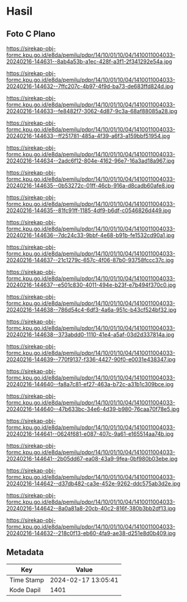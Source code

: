 # Hasil

## Foto C Plano

https://sirekap-obj-formc.kpu.go.id/e8da/pemilu/pdpr/14/10/01/10/04/1410011004033-20240216-144631--8ab4a53b-a1ec-428f-a3f1-2f341292e54a.jpg

https://sirekap-obj-formc.kpu.go.id/e8da/pemilu/pdpr/14/10/01/10/04/1410011004033-20240216-144632--7ffc207c-4b97-4f9d-ba73-de683ffd824d.jpg

https://sirekap-obj-formc.kpu.go.id/e8da/pemilu/pdpr/14/10/01/10/04/1410011004033-20240216-144633--fe8482f7-3062-4d87-9c3a-68af88085a28.jpg

https://sirekap-obj-formc.kpu.go.id/e8da/pemilu/pdpr/14/10/01/10/04/1410011004033-20240216-144633--ff251781-485a-4f39-a6f3-a159bbf51954.jpg

https://sirekap-obj-formc.kpu.go.id/e8da/pemilu/pdpr/14/10/01/10/04/1410011004033-20240216-144634--2adc6f12-804e-4162-96e7-16a3ad18a967.jpg

https://sirekap-obj-formc.kpu.go.id/e8da/pemilu/pdpr/14/10/01/10/04/1410011004033-20240216-144635--0b53272c-01ff-46cb-916a-d8cadb60afe8.jpg

https://sirekap-obj-formc.kpu.go.id/e8da/pemilu/pdpr/14/10/01/10/04/1410011004033-20240216-144635--81fc91ff-1185-4df9-b6df-c0546826d449.jpg

https://sirekap-obj-formc.kpu.go.id/e8da/pemilu/pdpr/14/10/01/10/04/1410011004033-20240216-144636--7dc24c33-9bbf-4e68-b91b-fe1532cd90a1.jpg

https://sirekap-obj-formc.kpu.go.id/e8da/pemilu/pdpr/14/10/01/10/04/1410011004033-20240216-144637--21c1279c-657c-4f06-87b0-93758fccc37c.jpg

https://sirekap-obj-formc.kpu.go.id/e8da/pemilu/pdpr/14/10/01/10/04/1410011004033-20240216-144637--e501c830-4011-494e-b23f-e7b494f370c0.jpg

https://sirekap-obj-formc.kpu.go.id/e8da/pemilu/pdpr/14/10/01/10/04/1410011004033-20240216-144638--786d54c4-6df3-4a6a-951c-b43cf524bf32.jpg

https://sirekap-obj-formc.kpu.go.id/e8da/pemilu/pdpr/14/10/01/10/04/1410011004033-20240216-144638--373abdd0-1110-41e4-a5af-03d2d337814a.jpg

https://sirekap-obj-formc.kpu.go.id/e8da/pemilu/pdpr/14/10/01/10/04/1410011004033-20240216-144639--770f9137-f336-4427-90f0-e0031e438347.jpg

https://sirekap-obj-formc.kpu.go.id/e8da/pemilu/pdpr/14/10/01/10/04/1410011004033-20240216-144640--fa8a7c81-ef27-463a-b72c-a31b1c309bce.jpg

https://sirekap-obj-formc.kpu.go.id/e8da/pemilu/pdpr/14/10/01/10/04/1410011004033-20240216-144640--47b633bc-34e6-4d39-b980-76caa70f78e5.jpg

https://sirekap-obj-formc.kpu.go.id/e8da/pemilu/pdpr/14/10/01/10/04/1410011004033-20240216-144641--0624f681-e087-407c-9a61-e165514aa74b.jpg

https://sirekap-obj-formc.kpu.go.id/e8da/pemilu/pdpr/14/10/01/10/04/1410011004033-20240216-144641--2b05dd67-ea08-43a9-9fea-0bf980b03ebe.jpg

https://sirekap-obj-formc.kpu.go.id/e8da/pemilu/pdpr/14/10/01/10/04/1410011004033-20240216-144642--d37db482-ca3e-452e-9262-ddc575ab3d2e.jpg

https://sirekap-obj-formc.kpu.go.id/e8da/pemilu/pdpr/14/10/01/10/04/1410011004033-20240216-144642--8a0a81a8-20cb-40c2-816f-380b3bb2df13.jpg

https://sirekap-obj-formc.kpu.go.id/e8da/pemilu/pdpr/14/10/01/10/04/1410011004033-20240216-144632--218c0f13-eb60-4fa9-ae38-d251e8d0b409.jpg


## Metadata

| Key        | Value               |
| ---------- | ------------------- |
| Time Stamp | 2024-02-17 13:05:41 |
| Kode Dapil | 1401                |



